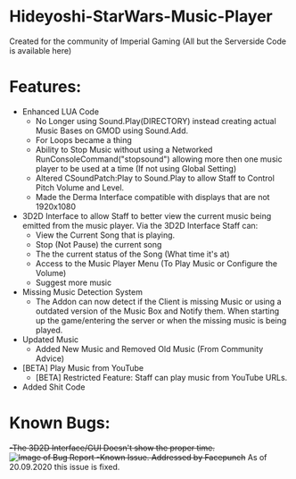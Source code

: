 # Hideyoshi-StarWars-Music-Player
Created for the community of Imperial Gaming (All but the Serverside Code is available here)

# Features:
- Enhanced LUA Code
    - No Longer using Sound.Play(DIRECTORY) instead creating actual Music Bases on GMOD using Sound.Add.
    - For Loops became a thing
    - Ability to Stop Music without using a Networked RunConsoleCommand("stopsound") allowing more then
      one music player to be used at a time (If not using Global Setting)
    - Altered CSoundPatch:Play to Sound.Play to allow Staff to Control Pitch Volume and Level.
    - Made the Derma Interface compatible with displays that are not 1920x1080
- 3D2D Interface to allow Staff to better view the current music being emitted from the music player. Via the 3D2D Interface Staff can:
    - View the Current Song that is playing.
    - Stop (Not Pause) the current song
    - The the current status of the Song (What time it's at)
    - Access to the Music Player Menu (To Play Music or Configure the Volume)
    - Suggest more music
- Missing Music Detection System
    - The Addon can now detect if the Client is missing Music or using a outdated version of the Music Box and Notify them. When starting up the game/entering the server or when the missing music is being played.
- Updated Music
    - Added New Music and Removed Old Music (From Community Advice)
- [BETA] Play Music from YouTube
    - [BETA] Restricted Feature: Staff can play music from YouTube URLs.
- Added Shit Code

# Known Bugs:
~~-The 3D2D Interface/GUI Doesn't show the proper time.
![Image of Bug Report](https://i.imgur.com/pGd9176.jpg)
    -Known Issue. Addressed by Facepunch~~
As of 20.09.2020 this issue is fixed.
